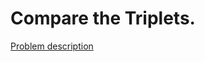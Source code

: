 # Compare the Triplets.

[Problem description](https://www.hackerrank.com/challenges/compare-the-triplets)

